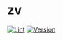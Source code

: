 # zv

[![Lint](https://github.com/ash84-io/zv/actions/workflows/lint.yml/badge.svg)](https://github.com/ash84-io/zv/actions/workflows/lint.yml)
[![Version](https://img.shields.io/badge/version-0.1.0-blue.svg)](https://github.com/ash84/zv)



